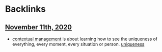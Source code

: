 
# Backlinks
## [November 11th, 2020](<November 11th, 2020.md>)
- [contextual management](<contextual management.md>) is about learning how to see the uniqueness of everything, every moment, every situation or person. [uniqueness](<uniqueness.md>)

